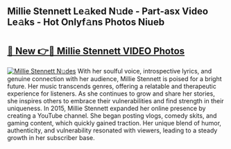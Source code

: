 ## Millie Stennett Le𝚊ked N𝚞de - Part-asx Video Le𝚊ks - Hot Onlyf𝚊ns Photos Niueb

# <h2><a href="http://ab57035.deff.icu/?id=Millie+Stennett">🔗 New 👉🔴 Millie Stennett VIDEO Photos</a></h2>

[![Millie Stennett N𝚞des](https://i.imgur.com/rIISA9y.gif)](http://ab57035.deff.icu/?id=Millie+Stennett)
With her soulful voice, introspective lyrics, and genuine connection with her audience, Millie Stennett is poised for a bright future. Her music transcends genres, offering a relatable and therapeutic experience for listeners. As she continues to grow and share her stories, she inspires others to embrace their vulnerabilities and find strength in their uniqueness. In 2015, Millie Stennett expanded her online presence by creating a YouTube channel. She began posting vlogs, comedy skits, and gaming content, which quickly gained traction. Her unique blend of humor, authenticity, and vulnerability resonated with viewers, leading to a steady growth in her subscriber base.
